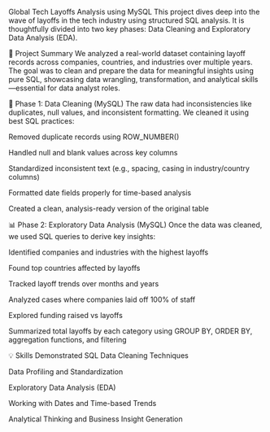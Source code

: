 Global Tech Layoffs Analysis using MySQL
This project dives deep into the wave of layoffs in the tech industry using structured SQL analysis. It is thoughtfully divided into two key phases: Data Cleaning and Exploratory Data Analysis (EDA).

📌 Project Summary
We analyzed a real-world dataset containing layoff records across companies, countries, and industries over multiple years. The goal was to clean and prepare the data for meaningful insights using pure SQL, showcasing data wrangling, transformation, and analytical skills—essential for data analyst roles.

🧹 Phase 1: Data Cleaning (MySQL)
The raw data had inconsistencies like duplicates, null values, and inconsistent formatting. We cleaned it using best SQL practices:

Removed duplicate records using ROW_NUMBER()

Handled null and blank values across key columns

Standardized inconsistent text (e.g., spacing, casing in industry/country columns)

Formatted date fields properly for time-based analysis

Created a clean, analysis-ready version of the original table

📊 Phase 2: Exploratory Data Analysis (MySQL)
Once the data was cleaned, we used SQL queries to derive key insights:

Identified companies and industries with the highest layoffs

Found top countries affected by layoffs

Tracked layoff trends over months and years

Analyzed cases where companies laid off 100% of staff

Explored funding raised vs layoffs

Summarized total layoffs by each category using GROUP BY, ORDER BY, aggregation functions, and filtering

💡 Skills Demonstrated
SQL Data Cleaning Techniques

Data Profiling and Standardization

Exploratory Data Analysis (EDA)

Working with Dates and Time-based Trends

Analytical Thinking and Business Insight Generation
